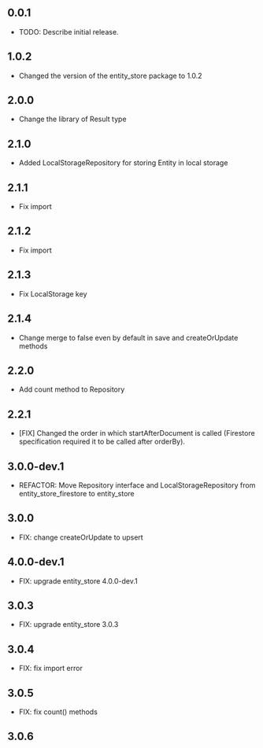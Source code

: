 ## 0.0.1

* TODO: Describe initial release.

## 1.0.2

* Changed the version of the entity_store package to 1.0.2

## 2.0.0

* Change the library of Result type

## 2.1.0

* Added LocalStorageRepository for storing Entity in local storage

## 2.1.1

* Fix import

## 2.1.2

* Fix import

## 2.1.3

* Fix LocalStorage key

## 2.1.4

* Change merge to false even by default in save and createOrUpdate methods


## 2.2.0

* Add count method to Repository

## 2.2.1

* [FIX] Changed the order in which startAfterDocument is called (Firestore specification required it to be called after orderBy).

## 3.0.0-dev.1

* REFACTOR: Move Repository interface and LocalStorageRepository from entity_store_firestore to entity_store

## 3.0.0

* FIX: change createOrUpdate to upsert


## 4.0.0-dev.1

* FIX: upgrade entity_store 4.0.0-dev.1

## 3.0.3

* FIX: upgrade entity_store 3.0.3

## 3.0.4

* FIX: fix import error

## 3.0.5

* FIX: fix count() methods 

## 3.0.6
